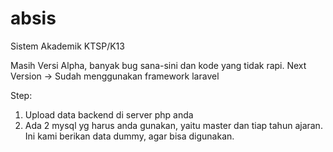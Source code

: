 # absis
Sistem Akademik KTSP/K13

Masih Versi Alpha, banyak bug sana-sini dan kode yang tidak rapi.
Next Version -> Sudah menggunakan framework laravel

Step:
1. Upload data backend di server php anda
2. Ada 2 mysql yg harus anda gunakan, yaitu master dan tiap tahun ajaran. Ini kami berikan data dummy, agar bisa digunakan.
